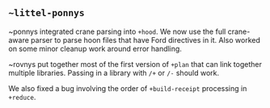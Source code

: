 ## `~littel-ponnys`
~ponnys integrated crane parsing into `+hood`. We now use the full crane-aware
parser to parse hoon files that have Ford directives in it. Also worked on some
minor cleanup work around error handling.

~rovnys put together most of the first version of `+plan` that can link
together multiple libraries. Passing in a library with `/+` or `/-` should
work.

We also fixed a bug involving the order of `+build-receipt` processing in
`+reduce`.